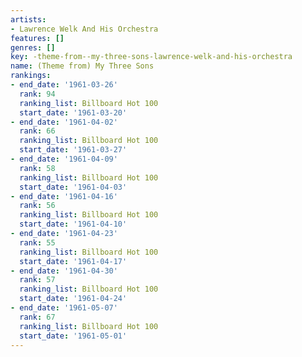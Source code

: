 ```yaml
---
artists:
- Lawrence Welk And His Orchestra
features: []
genres: []
key: -theme-from--my-three-sons-lawrence-welk-and-his-orchestra
name: (Theme from) My Three Sons
rankings:
- end_date: '1961-03-26'
  rank: 94
  ranking_list: Billboard Hot 100
  start_date: '1961-03-20'
- end_date: '1961-04-02'
  rank: 66
  ranking_list: Billboard Hot 100
  start_date: '1961-03-27'
- end_date: '1961-04-09'
  rank: 58
  ranking_list: Billboard Hot 100
  start_date: '1961-04-03'
- end_date: '1961-04-16'
  rank: 56
  ranking_list: Billboard Hot 100
  start_date: '1961-04-10'
- end_date: '1961-04-23'
  rank: 55
  ranking_list: Billboard Hot 100
  start_date: '1961-04-17'
- end_date: '1961-04-30'
  rank: 57
  ranking_list: Billboard Hot 100
  start_date: '1961-04-24'
- end_date: '1961-05-07'
  rank: 67
  ranking_list: Billboard Hot 100
  start_date: '1961-05-01'
---
```


